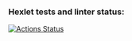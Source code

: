 ### Hexlet tests and linter status:
[![Actions Status](https://github.com/Kolylina/qa-engineer-project-84/workflows/hexlet-check/badge.svg)](https://github.com/Kolylina/qa-engineer-project-84/actions)